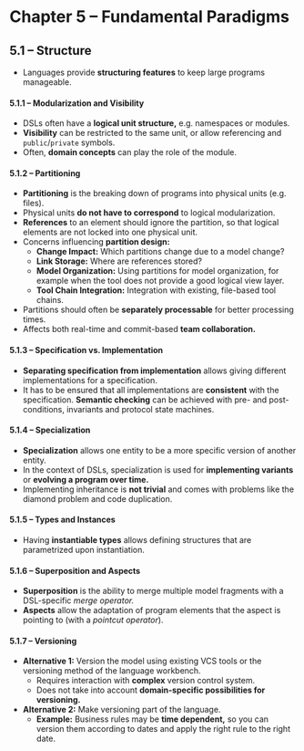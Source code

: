 # Chapter 5 – Fundamental Paradigms



## 5.1 – Structure

- Languages provide **structuring features** to keep large programs manageable.

#### 5.1.1 – Modularization and Visibility

- DSLs often have a **logical unit structure,** e.g. namespaces or modules.
- **Visibility** can be restricted to the same unit, or allow referencing and `public`/`private` symbols.
- Often, **domain concepts** can play the role of the module.

#### 5.1.2 – Partitioning

- **Partitioning** is the breaking down of programs into physical units (e.g. files).
- Physical units **do not have to correspond** to logical modularization.
- **References** to an element should ignore the partition, so that logical elements are not locked into one physical unit.
- Concerns influencing **partition design:**
  - **Change Impact:** Which partitions change due to a model change?
  - **Link Storage:** Where are references stored?
  - **Model Organization:** Using partitions for model organization, for example when the tool does not provide a good logical view layer.
  - **Tool Chain Integration:** Integration with existing, file-based tool chains.
- Partitions should often be **separately processable** for better processing times.
- Affects both real-time and commit-based **team collaboration.**

#### 5.1.3 – Specification vs. Implementation

- **Separating specification from implementation** allows giving different implementations for a specification.
- It has to be ensured that all implementations are **consistent** with the specification. **Semantic checking** can be achieved with pre- and post-conditions, invariants and protocol state machines.

#### 5.1.4 – Specialization

- **Specialization** allows one entity to be a more specific version of another entity.
- In the context of DSLs, specialization is used for **implementing variants** or **evolving a program over time.**
- Implementing inheritance is **not trivial** and comes with problems like the diamond problem and code duplication.

#### 5.1.5 – Types and Instances

- Having **instantiable types** allows defining structures that are parametrized upon instantiation.

#### 5.1.6 – Superposition and Aspects

- **Superposition** is the ability to merge multiple model fragments with a DSL-specific *merge operator.*
- **Aspects** allow the adaptation of program elements that the aspect is pointing to (with a *pointcut operator*).

#### 5.1.7 – Versioning

- **Alternative 1:** Version the model using existing VCS tools or the versioning method of the language workbench.
  - Requires interaction with **complex** version control system.
  - Does not take into account **domain-specific possibilities for versioning.**
- **Alternative 2:** Make versioning part of the language.
  - **Example:** Business rules may be **time dependent,** so you can version them according to dates and apply the right rule to the right date.





